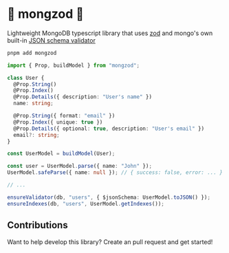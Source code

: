 # 🚧 mongzod 🚧

Lightweight MongoDB typescript library that uses [zod](https://zod.dev) and mongo's own built-in [JSON schema validator](https://www.mongodb.com/docs/manual/reference/operator/query/jsonSchema/#json-schema)

```sh
pnpm add mongzod
```

```ts
import { Prop, buildModel } from "mongzod";

class User {
  @Prop.String()
  @Prop.Index()
  @Prop.Details({ description: "User's name" })
  name: string;

  @Prop.String({ format: "email" })
  @Prop.Index({ unique: true })
  @Prop.Details({ optional: true, description: "User's email" })
  email?: string;
}

const UserModel = buildModel(User);

const user = UserModel.parse({ name: "John" });
UserModel.safeParse({ name: null }); // { success: false, error: ... }

// ...

ensureValidator(db, "users", { $jsonSchema: UserModel.toJSON() });
ensureIndexes(db, "users", UserModel.getIndexes());
```

## Contributions

Want to help develop this library? Create an pull request and get started!

